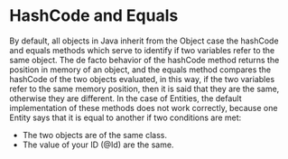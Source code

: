# HashCode and Equals

By default, all objects in Java inherit from the Object case the hashCode and equals methods which serve to identify if two variables refer to the same object.
The de facto behavior of the hashCode method returns the position in memory of an object, and the equals method compares the hashCode of the two objects evaluated, in this way, if the two variables refer to the same memory position, then it is said that they are the same, otherwise they are different.
In the case of Entities, the default implementation of these methods does not work correctly, because one Entity says that it is equal to another if two conditions are met:

- The two objects are of the same class.
- The value of your ID (@Id) are the same.

